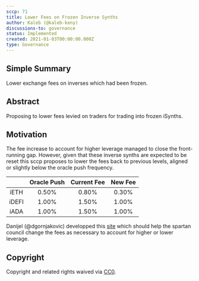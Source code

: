 ```yaml
---
sccp: 71
title: Lower Fees on Frozen Inverse Synths
author: Kaleb (@kaleb-keny)
discussions-to: governance
status: Implemented
created: 2021-01-03T00:00:00.000Z
type: Governance
---
```


<!--You can leave these HTML comments in your merged SCCP and delete the visible duplicate text guides, they will not appear and may be helpful to refer to if you edit it again. This is the suggested template for new SCCPs. Note that an SCCP number will be assigned by an editor. When opening a pull request to submit your SCCP, please use an abbreviated title in the filename, `sccp-draft_title_abbrev.md`. The title should be 44 characters or less.-->

## Simple Summary

<!--"If you can't explain it simply, you don't understand it well enough." Provide a simplified and layman-accessible explanation of the SCCP.-->

Lower exchange fees on inverses which had been frozen.

## Abstract

<!--A short (~200 word) description of the variable change proposed.-->

Proposing to lower fees levied on traders for trading into frozen iSynths.

## Motivation

<!--The motivation is critical for SCCPs that want to update variables within Synthetix. It should clearly explain why the existing variable is not incentive aligned. SCCP submissions without sufficient motivation may be rejected outright.-->

The fee increase to account for higher leverage managed to close the front-running gap. However, given that these inverse synths are expected to be reset this sccp proposes to lower the fees back to previous levels, aligned or slightly below the oracle push frequency.


|       | Oracle Push | Current Fee | New Fee |
|:-----:|:-----------:|:-----------:|:-------:|
|  iETH |    0.50%    |    0.80%    |  0.30%  |
| iDEFI |    1.00%    |    1.50%    |  1.00%  |
|  iADA |    1.00%    |    1.50%    |  1.00%  |


Danijel (@dgornjakovic) developped this [site](https://synthetix-monitoring.herokuapp.com/synths) which should help the spartan council change the fees as necessary to account for higher or lower leverage.


## Copyright

Copyright and related rights waived via [CC0](https://creativecommons.org/publicdomain/zero/1.0/).
